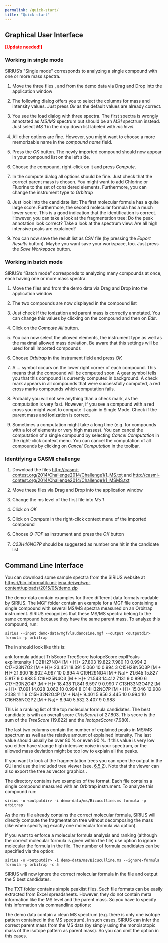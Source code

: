 ```yaml
---
permalink: /quick-start/
title: "Quick start"
---
```


## Graphical User Interface

<span>**<span style="color: red">\[Update needed\!\]</span>**</span>

### Working in single mode

SIRIUS’s "Single mode" corresponds to analyzing a single compound with
one or more mass spectra.

1.  Move the three files , and from the demo data via Drag and Drop into
    the application window

2.  The following dialog offers you to select the columns for mass and
    intensity values. Just press *Ok* as the default values are already
    correct.

3.  You see the load dialog with three spectra. The first spectra is
    wrongly annotated as *MS/MS* spectrum but should be an *MS1*
    spectrum instead. Just select *MS 1* in the drop down list labeled
    with *ms level*.

4.  All other options are fine. However, you might want to choose a more
    memorizable name in the *compound name* field.

5.  Press the *OK* button. The newly imported compound should now appear
    in your compound list on the left side.

6.  Choose the compound, right-click on it and press *Compute*.

7.  In the compute dialog all options should be fine. Just check that
    the correct parent mass is chosen. You might want to add Chlorine or
    Fluorine to the set of considered elements. Furthermore, you can
    change the instrument type to *Orbitrap*

8.  Just look into the candidate list: The first molecular formula has a
    quite large score. Furthermore, the second molecular formula has a
    much lower score. This is a good indication that the identification
    is correct. However, you can take a look at the fragmentation tree:
    Do the peak annotation look correct? Take a look at the spectrum
    view: Are all high intensive peaks are explained?

9.  You can now save the result list as CSV file (by pressing the
    *Export Results* button). Maybe you want save your workspace, too.
    Just press the *Save Workspace* button.

### Working in batch mode

SIRIUS’s “Batch mode” corresponds to analyzing many compounds at once,
each having one or more mass spectra.

1.  Move the files and from the demo data via Drag and Drop into the
    application window

2.  The two compounds are now displayed in the compound list

3.  Just check if the ionization and parent mass is correctly annotated.
    You can change this values by clicking on the compound and then on
    *Edit*.

4.  Click on the *Compute All* button.

5.  You can now select the allowed elements, the instrument type as well
    as the maximal allowed mass deviation. Be aware that this settings
    will be used for all imported compounds

6.  Choose *Orbitrap* in the instrument field and press *OK*

7.  A *...* symbol occurs on the lower right corner of each compound.
    This means that the compound will be computed soon. A gear symbol
    tells you that this compound is currently computed in background. A
    check mark appears in all compounds that were successfully computed,
    a red cross marks compounds which computation fails.

8.  Probably you will not see anything than a check mark, as the
    computation is very fast. However, if you see a compound with a red
    cross you might want to compute it again in Single Mode. Check if
    the parent mass and ionization is correct.

9.  Sometimes a computation might take a long time (e.g. for compounds
    with a lot of elements or very high masses). You can cancel the
    computation of a single compound by selecting *Cancel Computation*
    in the right-click context menu. You can cancel the computation of
    all compounds by clicking on *Cancel Computation* in the toolbar.

### Identifying a CASMI challenge

1.  Download the files
    <http://casmi-contest.org/2014/Challenge2014/Challenge1/1_MS.txt>
    and
    <http://casmi-contest.org/2014/Challenge2014/Challenge1/1_MSMS.txt>

2.  Move these files via Drag and Drop into the application window

3.  Change the ms level of the first file into *Ms 1*

4.  Click on *OK*

5.  Click on *Compute* in the right-click context menu of the imported
    compound

6.  Choose *Q-TOF* as instrument and press the *OK* button

7.  *C23H46NO7P* should be suggested as number one hit in the candidate
    list

## Command Line Interface

You can download some sample spectra from the SIRIUS website at
<https://bio.informatik.uni-jena.de/wp/wp-content/uploads/2015/05/demo.zip>

The demo-data contain examples for three different data formats readable
by SIRIUS. The MGF folder contain an example for a MGF file containing a
single compound with several MS/MS spectra measured on an Orbitrap
instrument. SIRIUS recognizes that these MS/MS spectra belong to the
same compound because they have the same parent mass. To analyze this
compound, run:

`sirius --input demo-data/mgf/laudanosine.mgf --output <outputdir> formula
-p orbitrap`

The in should look like this is:

ank formula adduct TrIsScore TreeScore IsotopeScore explPeaks
explIntensity 1 C21H27NO4 \[M + H\]+ 27.803 19.822 7.980 10 0.994 2
C17H23N7O2 \[M + H\]+ 23.451 18.391 5.060 10 0.994 3 C15H28N5O3P \[M +
H\]+ 21.900 16.902 4.997 10 0.994 4 C19H29NO4 \[M + Na\]+ 21.645 15.827
5.817 9 0.988 5 C19H25N4O3 \[M + H\]+ 21.543 14.412 7.131 9 0.990 6
C17H30N2O4P \[M + H\]+ 18.438 11.841 6.597 9 0.990 7 C13H33N3O4P2 \[M +
H\]+ 17.091 14.028 3.062 10 0.994 8 C14H32NO7P \[M + H\]+ 15.046 12.908
2.138 11 1 9 C15H32N2O4P \[M + Na\]+ 9.401 5.956 3.445 10 0.994 10
C16H35NO2P2 \[M + Na\]+ 8.940 5.532 3.407 9 0.988

This is a ranking list of the top molecular formula candidates. The best
candidate is with an overall score (*TrIsScore*) of 27.803. This score
is the sum of the *TreeScore* (19.822) and the *IsotopeScore* (7.980).

The last two columns contain the number of explained peaks in MS/MS
spectrum as well as the relative amount of explained intensity. The last
value should usually be over 80 % or even 90 %. If this value is very
low you either have strange high intensive noise in your spectrum, or
the allowed mass deviation might be too low to explain all the peaks.

If you want to look at the fragmentation trees you can open the output
in the GUI and use the included tree viewer (see,
[6.5.2](#gui:tree-view)). Note that the viewer can also export the tree
as vector graphics .

The directory contains two examples of the format. Each file contains a
single compound measured with an Orbitrap instrument. To analyze this
compound run:

`sirius -o <outputdir> -i demo-data/ms/Bicuculline.ms formula -p
orbitrap`

As the ms file already contains the correct molecular formula, SIRIUS
will directly compute the fragmentation tree without decomposing the
mass (like when specifying exactly one molecular formula via option).

If you want to enforce a molecular formula analysis and ranking
(although the correct molecular formula is given within the file) use
option to ignore molecular the formula in the file. The number of
formula candidates can be specified via the option:

`sirius -o <outputdir> -i demo-data/ms/Bicuculline.ms --ignore-formula
formula -p orbitrap -c 5`

SIRIUS will now ignore the correct molecular formula in the file and
output the 5 best candidates.

The TXT folder contains simple peaklist files. Such file formats can be
easily extracted from Excel spreadsheets. However, they do not contain
meta information like the MS level and the parent mass. So you have to
specify this information via commandline options:

The demo data contain a clean MS spectrum (e.g. there is only one
isotope pattern contained in the MS spectrum). In such cases, SIRIUS can
infer the correct parent mass from the MS data (by simply using the
monoisotopic mass of the isotope pattern as parent mass). So you can
omit the option in this cases.

